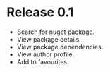 # Release 0.1
- Search for nuget package. 
- View package details. 
- View package dependencies. 
- View author profile. 
- Add to favourites.
